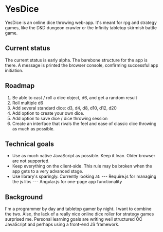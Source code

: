 YesDice
=======

YesDice is an online dice throwing web-app. It's meant for rpg and strategy games, like the D&D dungeon crawler or the Infinity tabletop skirmish battle game.


Current status
--------------
The current status is early alpha. The barebone structure for the app is there. A message is printed the browser console, confirming successful app initiation.

Roadmap
-------
1. Be able to cast / roll a dice object, d6, and get a random result
2. Roll multiple d6
3. Add several standard dice: d3, d4, d8, d10, d12, d20
4. Add option to create your own dice.
5. Add option to save dice / dice throwing session
6. Create an interface that rivals the feel and ease of classic dice throwing as much as possible.

Technical goals
---------------
- Use as much native JavaScript as possible. Keep it lean. Older browser are not supported.
- Keep everything on the client-side. This rule may be broken when the app gets to a very advanced stage.
- Use library's sparingly. Currently looking at:
--- Require.js for managing the js libs
--- Angular.js for one-page app functionality


Background
----------
I'm a programmer by day and tabletop gamer by night. I want to combine the two. Also, the lack of a really nice online dice roller for strategy games surprised me. Personal learning goals are writing well structured OO JavaScript and perhaps using a front-end JS framework.

